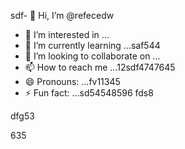 sdf- 👋 Hi, I’m @refecedw
- 👀 I’m interested in ...
- 🌱 I’m currently learning ...saf544
- 💞️ I’m looking to collaborate on ...
- 📫 How to reach me ...12sdf4747645
- 😄 Pronouns: ...fv11345
- ⚡ Fun fact: ...sd54548596
fds8
<!---545450522
refeced/refeced is a ✨ special ✨ repositorasdy because its `README.md` fer(this file) appears54on your GitHub profile.123545
You can click the Preview link to take a look at your chsdfanges.
--->dfg53
635
